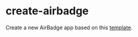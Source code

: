 # create-airbadge

Create a new AirBadge app based on this [template](https://github.com/airbadge-dev/airbadge-example).
